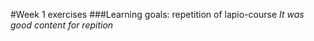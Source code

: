 #Week 1 exercises
###Learning goals: repetition of lapio-course
*It was good content for repition*

